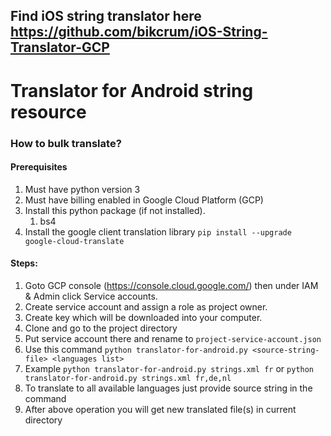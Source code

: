 ## Find iOS string translator here https://github.com/bikcrum/iOS-String-Translator-GCP

# Translator for Android string resource

### How to bulk translate?

#### Prerequisites

1. Must have python version 3
2. Must have billing enabled in Google Cloud Platform (GCP)
2. Install this python package (if not installed).
    1. bs4
3. Install the google client translation library `pip install --upgrade google-cloud-translate`

#### Steps:

1. Goto GCP console (https://console.cloud.google.com/) then under IAM & Admin click Service accounts. 
2. Create service account and assign a role as project owner.
3. Create key which will be downloaded into your computer.
4. Clone and go to the project directory
5. Put service account there and rename to `project-service-account.json`
6. Use this command ``python translator-for-android.py <source-string-file> <languages list>``
7. Example ``python translator-for-android.py strings.xml fr`` or  ``python translator-for-android.py strings.xml fr,de,nl``
8. To translate to all available languages just provide source string in the command
9. After above operation you will get new translated file(s) in current directory
